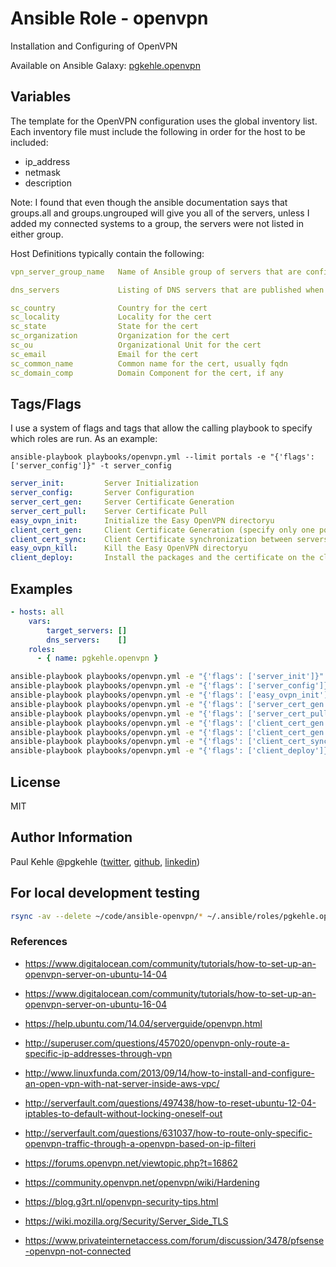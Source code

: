 # Ansible Role - openvpn

Installation and Configuring of OpenVPN

Available on Ansible Galaxy: [pgkehle.openvpn](https://galaxy.ansible.com/pgkehle/openvpn)

## Variables

The template for the OpenVPN configuration uses the global inventory list.  Each inventory file must include the following in order for the host to be included:
* ip_address
* netmask
* description

Note: I found that even though the ansible documentation says that groups.all and groups.ungrouped will give you all of the servers, unless I added my connected systems to a group, the servers were not listed in either group.


Host Definitions typically contain the following:

```yaml
vpn_server_group_name   Name of Ansible group of servers that are configured as OpenVPN portals (default = 'portals')

dns_servers             Listing of DNS servers that are published when the client is connected

sc_country              Country for the cert                        
sc_locality             Locality for the cert
sc_state                State for the cert
sc_organization         Organization for the cert
sc_ou                   Organizational Unit for the cert
sc_email                Email for the cert
sc_common_name          Common name for the cert, usually fqdn
sc_domain_comp          Domain Component for the cert, if any

```

## Tags/Flags

I use a system of flags and tags that allow the calling playbook to specify which roles are run.
As an example:
```
ansible-playbook playbooks/openvpn.yml --limit portals -e "{'flags': ['server_config']}" -t server_config
```


```yaml
server_init:         Server Initialization
server_config:       Server Configuration
server_cert_gen:     Server Certificate Generation
server_cert_pull:    Server Certificate Pull
easy_ovpn_init:      Initialize the Easy OpenVPN directoryu
client_cert_gen:     Client Certificate Generation (specify only one portal machine)
client_cert_sync:    Client Certificate synchronization between servers
easy_ovpn_kill:      Kill the Easy OpenVPN directoryu
client_deploy:       Install the packages and the certificate on the client
```

## Examples

```yaml
- hosts: all
    vars: 
        target_servers: []
        dns_servers:    [] 
    roles:
      - { name: pgkehle.openvpn }
```

```bash
ansible-playbook playbooks/openvpn.yml -e "{'flags': ['server_init']}" -t server_init
ansible-playbook playbooks/openvpn.yml -e "{'flags': ['server_config']}" -t server_config
ansible-playbook playbooks/openvpn.yml -e "{'flags': ['easy_ovpn_init']}" -t easy_ovpn_init
ansible-playbook playbooks/openvpn.yml -e "{'flags': ['server_cert_gen']}" -t server_cert_gen
ansible-playbook playbooks/openvpn.yml -e "{'flags': ['server_cert_pull']}" -t server_cert_pull
ansible-playbook playbooks/openvpn.yml -e "{'flags': ['client_cert_gen']}" -t client_cert_gen -e 'target_host=localhost'
ansible-playbook playbooks/openvpn.yml -e "{'flags': ['client_cert_gen']}" -t client_cert_gen -e 'target_host=myhost'
ansible-playbook playbooks/openvpn.yml -e "{'flags': ['client_cert_sync']}" -t client_cert_sync
ansible-playbook playbooks/openvpn.yml -e "{'flags': ['client_deploy']}" -t client_deploy
```
## License

MIT

## Author Information

Paul Kehle
@pgkehle ([twitter](https://twitter.com/pgkehle), [github](https://github.com/pgkehle), [linkedin](https://www.linkedin.com/in/pgkehle))

## For local development testing

```bash
rsync -av --delete ~/code/ansible-openvpn/* ~/.ansible/roles/pgkehle.openvpn
```

### References

* https://www.digitalocean.com/community/tutorials/how-to-set-up-an-openvpn-server-on-ubuntu-14-04
* https://www.digitalocean.com/community/tutorials/how-to-set-up-an-openvpn-server-on-ubuntu-16-04
* https://help.ubuntu.com/14.04/serverguide/openvpn.html
* http://superuser.com/questions/457020/openvpn-only-route-a-specific-ip-addresses-through-vpn
* http://www.linuxfunda.com/2013/09/14/how-to-install-and-configure-an-open-vpn-with-nat-server-inside-aws-vpc/
* http://serverfault.com/questions/497438/how-to-reset-ubuntu-12-04-iptables-to-default-without-locking-oneself-out
* http://serverfault.com/questions/631037/how-to-route-only-specific-openvpn-traffic-through-a-openvpn-based-on-ip-filteri

* https://forums.openvpn.net/viewtopic.php?t=16862
* https://community.openvpn.net/openvpn/wiki/Hardening
* https://blog.g3rt.nl/openvpn-security-tips.html
* https://wiki.mozilla.org/Security/Server_Side_TLS
* https://www.privateinternetaccess.com/forum/discussion/3478/pfsense-openvpn-not-connected
